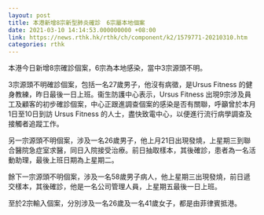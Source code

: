 ```yaml
---
layout: post
title: 本港新增8宗新型肺炎確診　6宗屬本地個案
date: 2021-03-10 14:14:53.000000000 +08:00
link: https://news.rthk.hk/rthk/ch/component/k2/1579771-20210310.htm
categories: rthk
---
```


本港今日新增8宗確診個案，6宗為本地感染，當中3宗源頭不明。

3宗源頭不明確診個案，包括一名27歲男子，他沒有病徵，是Ursus Fitness 的健身教練，昨日最後一日上班。衞生防護中心表示，Ursus Fitness 出現9宗涉及員工及顧客的初步確診個案，中心正跟進調查個案的感染是否有關聯，呼籲曾於本月1日至10日到訪 Ursus Fitness 的人士，盡快致電中心，以便進行流行病學調查及接觸者追蹤工作。

另一宗源頭不明個案，涉及一名26歲男子，他上月21日出現發燒，上星期三到聯合醫院急症室求醫，同日入院接受治療。前日抽取樣本，其後確診，患者為一名活動助理，最後上班日期為上星期二。

餘下一宗源頭不明個案，涉及一名58歲男子病人，他上星期三出現發燒，前日遞交樣本，其後確診，他是一名公司管理人員，上星期五最後一日上班。

至於2宗輸入個案，分別涉及一名26歲及一名41歲女子，都是由菲律賓抵港。
